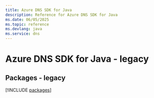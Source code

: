 ```yaml
---
title: Azure DNS SDK for Java
description: Reference for Azure DNS SDK for Java
ms.date: 06/05/2025
ms.topic: reference
ms.devlang: java
ms.service: dns
---
```

# Azure DNS SDK for Java - legacy
## Packages - legacy
[!INCLUDE [packages](dns-index.md)]